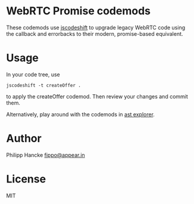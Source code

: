# WebRTC Promise codemods
These codemods use [jscodeshift](https://github.com/facebook/jscodeshift) to upgrade legacy WebRTC
code using the callback and errorbacks to their modern, promise-based equivalent.

# Usage
In your code tree, use
```
jscodeshift -t createOffer .
```
to apply the createOffer codemod. Then review your changes and commit them.

Alternatively, play around with the codemods in [ast explorer](https://astexplorer.net/).
# Author
Philipp Hancke <fippo@appear.in>

# License
MIT
